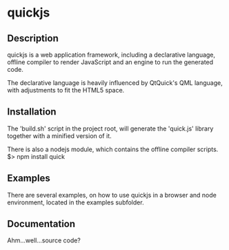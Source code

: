 quickjs
=======

Description
-----------

quickjs is a web application framework, including a declarative language,
offline compiler to render JavaScript and an engine to run the generated code.

The declarative language is heavily influenced by QtQuick's QML language, with
adjustments to fit the HTML5 space.


Installation
------------

The 'build.sh' script in the project root, will generate the 'quick.js' library
together with a minified version of it.

There is also a nodejs module, which contains the offline compiler scripts.
$> npm install quick

Examples
--------

There are several examples, on how to use quickjs in a browser and node environment,
located in the examples subfolder.

Documentation
-------------

Ahm...well...source code?
